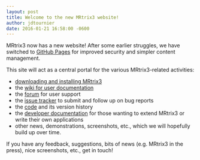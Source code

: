 ```yaml
---
layout: post
title: Welcome to the new MRtrix3 website!
author: jdtournier
date: 2016-01-21 16:58:00 -0600
---
```


MRtrix3 now has a new website! After some earlier struggles, we have switched
to [GitHub Pages](https://pages.github.com/) for improved security and simpler
content management. 

This site will act as a central portal for the various MRtrix3-related
activities:

- [downloading and installing
  MRtrix3](https://github.com/MRtrix3/mrtrix3/wiki#supported-platforms--installation) 
- the [wiki for user documentation](https://github.com/MRtrix3/mrtrix3/wiki)
- the [forum](http://community.mrtrix.org/) for user support 
- the [issue tracker](https://github.com/MRtrix3/mrtrix3/issues) to submit and
  follow up on bug reports
- the [code](https://github.com/MRtrix3/mrtrix3) and its version history
- the [developer
  documentation](http://mrtrix3.github.io/developer-documentation/) for those
wanting to extend MRtrix3 or write their own applications
- other news, demonstrations, screenshots, etc., which we will hopefully build up
  over time.

If you have any feedback, suggestions, bits of news (e.g. MRtrix3 in the
press), nice screenshots, etc., get in touch!
    

